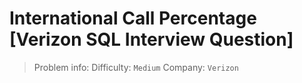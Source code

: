 # International Call Percentage [Verizon SQL Interview Question]

> Problem info:
> Difficulty: `Medium`
> Company: `Verizon`

